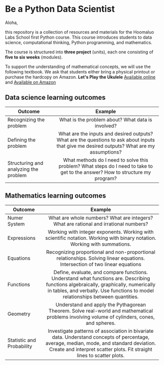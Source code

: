 # Be a Python Data Scientist

Aloha,

this repository is a collection of resources and materials for the Hoomaluo Labs School first Python course. This course introduces students to data science, computational thinking, Python programming, and mathematics.

The course is structured into **three project** (units), each one consisting of **five to six weeks** (modules). 

To support the understanding of mathematical concepts, we will use the following textbook. We ask that students either bring a physical printout or purchase the hardcopy on Amazon.
**Let's Play the Ukulele** [Available online](http://tinyurl.com/stemd2-ukulele-s) and  [Available on Amazon](http://tinyurl.com/stemd2-ukulele-s-amazon)

## Data science learning outcomes

| Outcome       | Example       |
| ------------- |:-------------:|
| Recognizing the problem     | What is the problem about? What data is involved? |
| Defining the problem     | What are the inputs and desired outputs? What are the questions to ask about inputs that give me desired outputs? What are my assumptions?     |
| Structuring and analyzing the problem | What methods do I need to solve this problem? What steps do I need to take to get to the answer? How to structure my program?     |

## Mathematics learning outcomes

| Outcome       | Example       |
| ------------- |:-------------:|
| Numer System  | What are whole numbers? What are integers? What are rational and irrational numbers? |
| Expressions   | Working with integer exponents. Working with scientific notation. Working with binary notation. Working with summations.     |
| Equations | Recognizing proportional and non-proportional relationships. Solving linear equations. Intersection of two linear equations     |
| Functions | Define, evaluate, and compare functions. Understand what functions are. Describing functions algebraically, graphically, numerically in tables, and verbally. Use functions to model relationships between quantities. |
| Geometry | Understand and apply the Pythagorean Theorem. Solve real-world and mathematical problems involving volume of cylinders, cones, and spheres. |
| Statistic and Probability | Investigate patterns of association in bivariate data. Understand concepts of percentage, average, median, mode, and standard deviation. Create and interpret scatter plots. Fit straight lines to scatter plots. |

